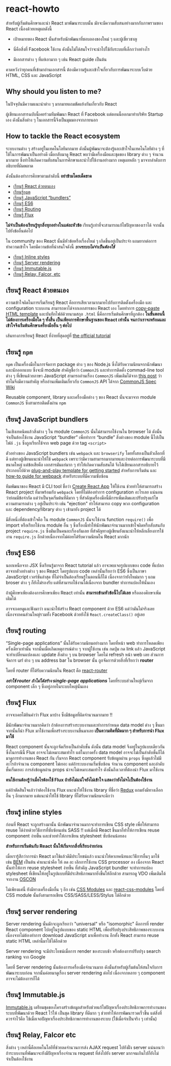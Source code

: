 # react-howto

สำหรับผู้เริ่มต้นศึกษาและนำ React มาพัฒนาระบบนั้น มักจะมีความสับสนอย่างมากกับภาพรวมของ React เนื่องด้วยเหตุผลดังนี้

* เป้าหมายของ React นั้นสำหรับนักพัฒนาที่ชอบลองของใหม่ ๆ และผู้เชี่ยวชาญ

* นี่คือสิ่งที่ Facebook ใช้งาน ดังนั้นไม่ได้สนใจว่าจะนำไปใช้กับระบบที่เล็กกว่าอย่างไร

* มีเอกสารต่าง ๆ ที่แย่เอามาก ๆ เช่น React guide เป็นต้น

คาดหวังว่าทุกคนที่เข้ามาอ่านเอกสารนี้ ต้องมีความรู้และเข้าใจเกี่ยวกับการพัฒนาระบบเว็บด้วย HTML, CSS และ JavaScript

## Why should you listen to me?

ในปัจจุบันมีความแนะนำต่าง ๆ มากมายแถมขัดแย้งกันเกี่ยวกับ React

ผู้เขียนเอกสารฉบับนี้เคยร่วมทีมพัฒนา React ที่ Facebook แต่ตอนนี้ออกมาทำบริษัท Startup เอง ดังนั้นสิ่งต่าง ๆ ในเอกสารนี้จึงเป็นมุมมองจากภายนอก

## How to tackle the React ecosystem

ระบบงานต่าง ๆ สร้างอยู่ในเทคโนโลยีมากมาย ดังนั้นผู้พัฒนาจะต้องรู้และเข้าใจในเทคโนโลยีต่าง ๆ ที่ใช้ในการพัฒนาเป็นอย่างดี เมื่อกลับมาดู React พบว่ามีเครื่องมือและชุดของ library ต่าง ๆ จำนวนมากมาย ซึ่งทำให้เกิดความสับสนในการศึกษาและนำไปใช้งานอย่างมาก เหตุผลหลัก ๆ มาจากลำดับการอธิบายที่ผิดพลาด

ดังนั้นต้องทำการศึกษาตามลำดับนี้ **อย่าข้ามโดยเด็ดขาด**

* [เรียนรู้ React ด้วยตนเอง](#learning-react-itself)
* [เรียนรู้`npm`](#learning-npm)
* [เรียนรู้ JavaScript “bundlers”](#learning-javascript-bundlers)
* [เรียนรู้ ES6](#learning-es6)
* [เรียนรู้ Routing](#learning-routing)
* [เรียนรู้ Flux](#learning-flux)

**ไม่จำเป็นต้องเรียนรู้ทุกสิ่งทุกอย่างในแต่ละหัวข้อ** เรียนรู้เท่าที่จะสามารถแก้ไขปัญหาของเราได้ จากนั้นไปยังข้ออื่นต่อไป

ใน community ของ React นั้นมีหัวข้อหรือเรื่องใหม่ ๆ เกิดขึ้นอยู่เป็นประจำ แถมยากต่อการทำความเข้าใจ โดยมีความข้อที่น่าสนใจดังนี้ ***บางระบบไม่จำเป็นต้องใช้***
* [เรียนรู้ Inline styles](#learning-inline-styles)
* [เรียนรู้ Server rendering](#learning-server-rendering)
* [เรียนรู้ Immutable.js](#learning-immutablejs)
* [เรียนรู้ Relay, Falcor, etc](#learning-relay-falcor-etc)


## เรียนรู้ React ด้วยตนเอง

ความเข้าใจผิดในการเริ่มเรียนรู้ React คือการเสียเวลามากมายไปกับการติดตั้งเครื่องมือ และ configuration ระบบงาน สามารถหาได้จากเอกสารของ React เอง โดยทำการ [copy-paste HTML template](https://facebook.github.io/react/docs/getting-started.html#quick-start-without-npm) และบันทึกไฟล์ด้วยนามสกุล `.html` นี่คือการเริ่มต้นศึกษาที่ถูกต้อง **ในขั้นตอนนี้ไม่ต้องการเครื่องมือใด ๆ ทั้งสิ้น เป็นเพียงการศึกษาพื้นฐานของ React เท่านั้น จนกว่าเราจะพร้อมและเข้าใจจึงเริ่มต้นศึกษาเครื่องมืออื่น ๆ ต่อไป**

เส้นทางการเรียนรู้ React ที่ง่ายที่สุดอยู่ที่ [the official tutorial](https://facebook.github.io/react/docs/tutorial.html)

## เรียนรู้ `npm`

`npm` เป็นเครื่องมือในการจัดการ package ต่าง ๆ ของ Node.js ซึ่งได้รับความนิยมจากนักพัฒนาและนักออกแบบ ซึ่งจะมี module สำคัญชื่อว่า `CommonJS` และทำการติดตั้ง commad-line tool ต่าง ๆ ที่เขียนด้วยภาษา JavaScript สามารถอ่านเรื่อง `CommonJS` เพิ่มเติมได้จาก [this post](http://0fps.net/2013/01/22/commonjs-why-and-how/) ว่าทำไมจึงมีความสำคัญ หรืออ่านเพิ่มเติมเกี่ยวกับ `CommonJS` API ได้จาก [CommonJS Spec Wiki](http://wiki.commonjs.org/wiki/Introduction)

Reusable component, library และเครื่องมือต่าง ๆ ของ React นั้นจะมาจาก module `CommonJS` ซึ่งสามารถติดตั้งผ่าน `npm`

## เรียนรู้ JavaScript bundlers

ในเชิงเทคนิคแล้วสิ่งต่าง ๆ ใน module `CommonJS` นั้นไม่สามารถใช้งานใน browser ได้ ดังนั้นจำเป็นต้องใช้งาน JavaScript “bundler” เพื่อทำการ “bundle” สิ่งต่างของ module นี้ไปเป็นไฟล์ `.js` ซึ่งถูกเรียกใช้จาก web page ด้วย tag `<script>`

ตัวอย่างของ JavaScript bundlers เช่น `webpack` และ `browserify` โดยทั้งสองเป็นตัวเลือกที่ดี แต่ทางผู้เขียนแนะนำให้ใช้ `webpack` เพราะว่ามีความสามารถมากมายและง่ายต่อการพัฒนาระบบที่มีขนาดใหญ่ แต่ข้อเสียคือ เอกสารมันแย่มาก ๆ ทำให้เกิดความสับสนได้ จึงได้เขียนเอกสารอธิบายไว้ประกอบไปด้วย [plug-and-play template for getting started](https://github.com/petehunt/react-webpack-template) สำหรับการเริ่มต้น และ [how-to guide for webpack](https://github.com/petehunt/webpack-howto) สำหรับระบบที่มีความซับซ้อน

ทีมพัฒนาของ React มี CLI tool ชื่อว่า [Create React App](https://github.com/facebookincubator/create-react-app) ให้ใช้งาน ช่วยทำให้สามารถสร้าง React project ที่มาพร้อมกับ `webpack` โดยที่ไม่ต้องทำการ configuration อะไรเลย แน่นอนว่าย่อมมีข้อจำกัด แต่ว่าเป็นจุดเริ่มต้นที่ดีมาก ๆ ที่สำคัญเครื่องมือนี้มีการเพิ่มเติมและปรับปรุงแก้ไขความสามารถต่าง ๆ อยู่เป็นประจำ เช่น "ejection" ทำให้สามารถ copy พวก configuration และ dependency/library ต่าง ๆ เข้ามายัง project ได้

มีสิ่งหนึ่งที่ต้องเข้าใจคือ ใน module `CommonJS` นั้นจะใช้งาน function `require()` เพื่อ import หรือเรียกใช้งาน module อื่น ๆ ซึ่งเรื่องนี้ทำให้นักพัฒนาจำนวนมากเข้าใจผิดหรือสับสนกับ project `require.js` ซึ่งมันเป็นคนละเรื่องกันเลย  ที่สำคัญทางผู้เขียนยังแนะนำให้หลีกเลี่ยงการใช้งาน `require.js` อีกด้วยเนื่องจากไม่ค่อยได้รับความนิยมใน React มากนัก

## เรียนรู้ ES6

นอกเหนือจาก JSX ซึ่งเรียนรู้มาจาก React tutorial แล้ว อาจะพบเจอรูปแบบของ code ที่แปลกตาจากตัวอย่างต่าง ๆ ของ React โดยรูปแบบ code เหล่านั้นเรียกว่า ES6 ซึ่งเป็นภาษา JavaScript เวอร์ชันล่าสุด ที่ไม่จำเป็นต้องเรียนรู้ในตอนนี้ก็ได้ เนื่องจากว่ายังใหม่มาก ๆ แถม broser ต่าง ๆ ก็ยังไม่รองรับ แต่ที่สามารถใช้งานได้เนื่องจาก bundler ทำการแปลงให้นั่นเอง

ถ้าผู้ศึกษาเพียงต้องการศึกษาเพียง React เท่านั้น **สามารถข้ามหัวข้อนี้ไปได้เลย** หรือลองศึกษาเพิ่มเติมได้

อาจจะเคยดูและฟังมาว่า แนะนำให้สร้าง React component ด้วย ES6 แต่ว่ามันไม่จริงเลย เนื่องจากคนส่วนใหญ่รวมทั้ง Facebook ด้วยยังใช้ `React.createClass()` อยู่เลย

## เรียนรู้ routing

“Single-page applications”  นั้นได้รับความนิยมอย่างมาก โดยที่หน้า web ทำการโหลดเพียงครั้งเดียวเท่านั้น จากนั้นเมื่อเกิดเหตุการณ์ต่าง ๆ จากผู้ใช้งาน เช่น กดปุ่ม กด link แล้ว JavaScript จะทำเปลี่ยนแปลงและ update สิ่งต่าง ๆ บน browser โดยไม่ refresh หน้า web เลย ส่วนการจัดการ url ต่าง ๆ บน address bar ใน browser นั้น ถูกจัดการด้วยสิ่งที่เรียกว่า **router**

โดยที่ router ที่ได้รับความนิยมใน React คือ [react-router](https://github.com/rackt/react-router)

***อย่าใช้ router ถ้าไม่ได้สร้าง single-page applications*** โดยที่ระบบส่วนใหญ่เริ่มจาก component เล็ก ๆ ซึ่งอยู่ภายในระบบใหญ่นั่นเอง

## เรียนรู้ Flux

อาจจะเคยได้ยินคำว่า Flux มาบ้าง ซึ่งมีข้อมูลที่ผิดจำนวนมากมาย !!

มีนักพัฒนาจำนวนมากคิดว่า ถ้าต้องการสร้างระบบงานและทำการกำหนด data model ต่าง ๆ ขึ้นมา จากนั้นก็นำ Flux มาใช้งานเพื่อสร้างระบบงานขึ้นมาเลย **เป็นความคิดที่ผิดมาก ๆ สำหรับการนำ Flux มาใช้**

React component นั้นจะถูกจัดเรียงเป็นลำดับชั้น ดังนั้น data model จึงอยู่ในรูปแบบเดียวกัน ซึ่งในกรณีนี้ Flux อาจจะไม่เหมาะสมเท่าไร แต่ในบางครั้ง data model อาจจะไม่เป็นลำดับชั้นก็ได้ มาดูการทำงานของ React กัน เริ่มจาก React component รับข้อมูลผ่าน `props` ซึ่งดูแล้วไม่มีอะไรถ้าจำนวน component ไม่เยอะ แต่ถ้าระบบงานเริ่มซับซ้อน จำนวน component และลำดับชั้นเริ่มเยอะ การส่งข้อมูลผ่าน props น่าจะไม่เหมาะสมเท่าไร ดังนั้นถึงเวลาที่ต้องนำ Flux มาใช้งาน

**คนใช้งานต้องรู้ว่าเมื่อไรต้องใช้ Flux ถ้ายังไม่แน่ใจยังไม่เข้าใจ แสดงว่ายังไม่จไเป็นต้องใช้งาน**

แต่ถ้าตัดสินใจแล้วว่าต้องใช้งาน Flux แนะนำให้ใช้งาน library ที่ชื่อว่า [Redux](http://redux.js.org/) แถมยังมีทางเลือกอื่น ๆ อีกมากมาย แต่แนะนำให้ใช้ library ที่ได้รับความนิยมจะดีกว่า

## เรียนรู้ inline styles

ก่อนที่ React จะถูกสร้างมานั้น นักพัฒนาจำนวนมากจะทำการเขียน CSS style เพื่อให้สามารถ reuse ได้ง่ายด้วยวิธีการที่ซับซ้อนเช่น SASS !! แต่เมื่อมี React ขึ้นมาก็ทำให้การเขียน reuse component ง่ายขึ้น และช่วยทำให้การเขียน stylesheet ซับซ้อนน้อยลง

**สำหรับการเริ่มต้นกับ React นั้นให้เริ่มจากสิ่งที่เรียบง่ายก่อน**

เมื่อเรารู้สึกว่าการนำ React มาใช้แล้วดีมีประโยชน์แล้ว แนะนำให้หาเทคนิทและวิธีการอื่นๆ มาใช้ เช่น [BEM](https://en.bem.info/) เป็นต้น คำแนะนำคือ ให้ ลด ละ เลิกการใช้งาน CSS processor ลง เนื่องจาก React นั้นทำให้การ reuse stylesheet ง่ายขึ้น ที่สำคัญ JavaScript bundler จะทำการแปลง stylesheet ที่เขียนให้อยู่ในรูปแบบที่มีประสิทธิภาพมากยิ่งขึ้นให้อีกด้วย สามารถดู VDO เพิ่มเติมได้จากงาน [OSCON](https://www.youtube.com/watch?v=VkTCL6Nqm6Y)

ไม่เพียงแค่นี้ ยังมีทางเครื่องมืออื่น ๆ อีก เช่น [CSS Modules](http://glenmaddern.com/articles/css-modules) และ [react-css-modules](https://github.com/gajus/react-css-modules) โดยที่ CSS module นั้นยังสามารถเขียน CSS/SASS/LESS/Stylus ได้อีกด้วย

## เรียนรู้ server rendering

Server rendering นั้นมักจะถูกเรียกว่า "universal" หรือ "isomorphic" คือการที่ render React component ไปอยู่ในรูปแบบของ static HTML เพื่อปรับปรุงประสิทธิภาพของระบบงาน เนื่องจากไม่ต้องทำการ download JavaScript มาเพื่อทำงาน อีกทั้ง React สามารถ reuse static HTML เหล่านี้มาใช้ได้อีกด้วย

Server rendering จะมีประโยชน์เมื่อการ render ของระบบช้า หรือต้องการปรับปรุง search ranking จาก Google

โดยที่ Server rendering นั้นต้องการเครื่องมือจำนวนมาก ดังนั้นสำหรับผู้เริ่มต้นให้สนใจกับการพัฒนาระบบก่อน จากนั้นค่อยมาดูเรื่อง server rendering ต่อไป เนื่องจากหลาย ๆ  component อาจจะไม่ต้องการก็ได้

## เรียนรู้ Immutable.js

[Immutable.js](https://facebook.github.io/immutable-js/) เตรียมชุดของโครงสร้างข้อมูลสำหรับช่วยแก้ไขปัญหาเรื่องประสิทธิภาพการทำงานของระบบที่พัฒนาด้วย React ไว้ให้ เป็นชุด library ที่ดีมาก ๆ ช่วยทำให้การพัฒนารวดเร็วขึ้น แต่สิ่งที่ควรจำไว้คือ ใช้เมื่อเจอปัญหาเรื่องประสิทธิภาพการทำงานของระบบ (ใช้เมื่อจำเป็นจริง ๆ เท่านั้น)

## เรียนรู้ Relay, Falcor etc

สิ่งต่าง ๆ เหล่านี้คือเทคโนโลยีที่ช่วยลดจำนวนการส่ง AJAX request ไปยังฝั่ง server แน่นอนว่า ถ้าระบบงานที่พัฒนาจะยังมีปัญหาเรื่องจำนวน request ที่ส่งไปยัง server มากจนเกินไปก็ยังไม่จำเป็นต้องใช้งาน
